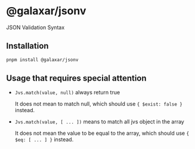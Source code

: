 # @galaxar/jsonv

JSON Validation Syntax

## Installation

```sh
pnpm install @galaxar/jsonv
```

## Usage that requires special attention

-   `Jvs.match(value, null)` always return true

    It does not mean to match null, which should use `{ $exist: false }` instead.

-   `Jvs.match(value, [ ... ])` means to match all jvs object in the array

    It does not mean the value to be equal to the array, which should use `{ $eq: [ ... ] }` instead.
